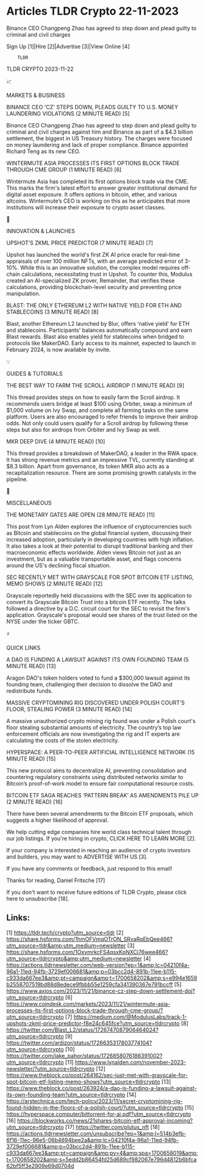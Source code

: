 # Articles TLDR Crypto 22-11-2023

Binance CEO Changpeng Zhao has agreed to step down and plead guilty to
criminal and civil charges  

Sign Up [1]|Hire [2]|Advertise [3]|View Online [4] 

		TLDR 

TLDR CRYPTO 2023-11-22

📈 

MARKETS & BUSINESS

 BINANCE CEO 'CZ' STEPS DOWN, PLEADS GUILTY TO U.S. MONEY LAUNDERING
VIOLATIONS (2 MINUTE READ) [5] 

 Binance CEO Changpeng Zhao has agreed to step down and plead guilty
to criminal and civil charges against him and Binance as part of a
$4.3 billion settlement, the biggest in US Treasury history. The
charges were focused on money laundering and lack of proper
compliance. Binance appointed Richard Teng as its new CEO. 

 WINTERMUTE ASIA PROCESSES ITS FIRST OPTIONS BLOCK TRADE THROUGH CME
GROUP (1 MINUTE READ) [6] 

 Wintermute Asia has completed its first options block trade via the
CME. This marks the firm's latest effort to answer greater
institutional demand for digital asset exposure. It offers options in
bitcoin, ether, and various altcoins. Wintermute’s CEO is working on
this as he anticipates that more institutions will increase their
exposure to crypto asset classes. 

🚀 

INNOVATION & LAUNCHES

 UPSHOT’S ZKML PRICE PREDICTOR (7 MINUTE READ) [7] 

 Upshot has launched the world's first ZK AI price oracle for
real-time appraisals of over 100 million NFTs, with an average
predicted error of 3-10%. While this is an innovative solution, the
complex model requires off-chain calculations, necessitating trust in
Upshot. To counter this, Modulus created an AI-specialized ZK prover,
Remainder, that verifies these calculations, providing
blockchain-level security and preventing price manipulation. 

 BLAST: THE ONLY ETHEREUM L2 WITH NATIVE YIELD FOR ETH AND STABLECOINS
(3 MINUTE READ) [8] 

 Blast, another Ethereum L2 launched by Blur, offers ‘native
yield’ for ETH and stablecoins. Participants' balances automatically
compound and earn Blast rewards. Blast also enables yield for
stablecoins when bridged to protocols like MakerDAO. Early access to
its mainnet, expected to launch in February 2024, is now available by
invite. 

💡 

GUIDES & TUTORIALS

 THE BEST WAY TO FARM THE SCROLL AIRDROP (1 MINUTE READ) [9] 

 This thread provides steps on how to easily farm the Scroll airdrop.
It recommends users bridge at least $100 using Orbiter, swap a minimum
of $1,000 volume on Ivy Swap, and complete all farming tasks on the
same platform. Users are also encouraged to refer friends to improve
their airdrop odds. Not only could users qualify for a Scroll airdrop
by following these steps but also for airdrops from Orbiter and Ivy
Swap as well. 

 MKR DEEP DIVE (4 MINUTE READ) [10] 

 This thread provides a breakdown of MakerDAO, a leader in the RWA
space. It has strong revenue metrics and an impressive TVL, currently
standing at $8.3 billion. Apart from governance, its token MKR also
acts as a recapitalization resource. There are some promising growth
catalysts in the pipeline. 

🦄 

MISCELLANEOUS

 THE MONETARY GATES ARE OPEN (28 MINUTE READ) [11] 

 This post from Lyn Alden explores the influence of cryptocurrencies
such as Bitcoin and stablecoins on the global financial system,
discussing their increased adoption, particularly in developing
countries with high inflation. It also takes a look at their potential
to disrupt traditional banking and their macroeconomic effects
worldwide. Alden views Bitcoin not just as an investment, but as a
valuable transportable asset, and flags concerns around the US's
declining fiscal situation. 

 SEC RECENTLY MET WITH GRAYSCALE FOR SPOT BITCOIN ETF LISTING, MEMO
SHOWS (2 MINUTE READ) [12] 

 Grayscale reportedly held discussions with the SEC over its
application to convert its Grayscale Bitcoin Trust into a bitcoin ETF
recently. The talks followed a directive by a D.C. circuit court for
the SEC to revisit the firm's application. Grayscale's proposal would
see shares of the trust listed on the NYSE under the ticker GBTC. 

⚡ 

QUICK LINKS

 A DAO IS FUNDING A LAWSUIT AGAINST ITS OWN FOUNDING TEAM (5 MINUTE
READ) [13] 

 Aragon DAO's token holders voted to fund a $300,000 lawsuit against
its founding team, challenging their decision to dissolve the DAO and
redistribute funds. 

 MASSIVE CRYPTOMINING RIG DISCOVERED UNDER POLISH COURT’S FLOOR,
STEALING POWER (3 MINUTE READ) [14] 

 A massive unauthorized crypto mining rig found was under a Polish
court's floor stealing substantial amounts of electricity. The
country’s top law enforcement officials are now investigating the
rig and IT experts are calculating the costs of the stolen
electricity. 

 HYPERSPACE: A PEER-TO-PEER ARTIFICIAL INTELLIGENCE NETWORK (15 MINUTE
READ) [15] 

 This new protocol aims to decentralize AI, preventing consolidation
and countering regulatory constraints using distributed networks
similar to Bitcoin’s proof-of-work model to ensure fair
computational resource costs. 

 BITCOIN ETF SAGA REACHES ‘PATTERN BREAK’ AS AMENDMENTS PILE UP (2
MINUTE READ) [16] 

 There have been several amendments to the Bitcoin ETF proposals,
which suggests a higher likelihood of approval. 

 We help cutting edge companies hire world class technical talent
through our job listings. If you're hiring in crypto, CLICK HERE TO
LEARN MORE [2]. 

If your company is interested in reaching an audience of crypto
investors and builders, you may want to ADVERTISE WITH US [3]. 

If you have any comments or feedback, just respond to this email! 

Thanks for reading, 
Daniel Fritsche [17] 

If you don't want to receive future editions of TLDR Crypto,
please click here to unsubscribe [18]. 

 

Links:
------
[1] https://tldr.tech/crypto?utm_source=tldr
[2] https://share.hsforms.com/1hmOFVmqOTrON_SRvaRqEbQee466?utm_source=tldr&amp;utm_medium=newsletter
[3] https://share.hsforms.com/1OxvmrkcFS4qsxKpNXCi76wee466?utm_source=tldrcrypto&amp;utm_medium=newsletter
[4] https://actions.tldrnewsletter.com/web-version?ep=1&amp;lc=04210f4a-96a1-11ed-94fb-3729ef006681&amp;p=03bcc2d4-891b-11ee-b115-c933da667ee3&amp;pt=campaign&amp;t=1700658202&amp;s=e994e1659b2558707519bd88d8edece9fbbb55e1259cfa341390367e791bccff
[5] https://www.axios.com/2023/11/21/binance-cz-step-down-settlement-doj?utm_source=tldrcrypto
[6] https://www.coindesk.com/markets/2023/11/21/wintermute-asia-processes-its-first-options-block-trade-through-cme-group/?utm_source=tldrcrypto
[7] https://medium.com/@ModulusLabs/track-1-upshots-zkml-price-predictor-f8e24c645fce?utm_source=tldrcrypto
[8] https://twitter.com/Blast_L2/status/1726747087906464024?utm_source=tldrcrypto
[9] https://twitter.com/ardizor/status/1726635317803774104?utm_source=tldrcrypto
[10] https://twitter.com/jake_pahor/status/1726858076186391002?utm_source=tldrcrypto
[11] https://www.lynalden.com/november-2023-newsletter/?utm_source=tldrcrypto
[12] https://www.theblock.co/post/264162/sec-just-met-with-grayscale-for-spot-bitcoin-etf-listing-memo-shows?utm_source=tldrcrypto
[13] https://www.theblock.co/post/263924/a-dao-is-funding-a-lawsuit-against-its-own-founding-team?utm_source=tldrcrypto
[14] https://arstechnica.com/tech-policy/2023/11/secret-cryptomining-rig-found-hidden-in-the-floors-of-a-polish-court/?utm_source=tldrcrypto
[15] https://hyperspace.computer/bittorrent-for-ai.pdf?utm_source=tldrcrypto
[16] https://blockworks.co/news/21shares-bitcoin-etf-approval-incoming?utm_source=tldrcrypto
[17] https://twitter.com/plutus_nft
[18] https://actions.tldrnewsletter.com/unsubscribe?ep=1&amp;l=514b3efb-6f16-11ec-96e5-06b4694bee2a&amp;lc=04210f4a-96a1-11ed-94fb-3729ef006681&amp;p=03bcc2d4-891b-11ee-b115-c933da667ee3&amp;pt=campaign&amp;pv=4&amp;spa=1700658019&amp;t=1700658202&amp;s=5edd2b86454fd25d689cf982067e796d4812b6bfca62bf5ff3e2909e69d0704d